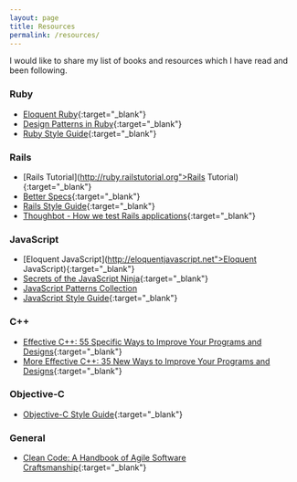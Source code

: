 ```yaml
---
layout: page
title: Resources
permalink: /resources/
---
```


I would like to share my list of books and resources which I have read and
been following.

### Ruby

- [Eloquent Ruby](http://www.amazon.com/Eloquent-Ruby-Addison-Wesley-Professional-Series/dp/0321584104){:target="_blank"}
- [Design Patterns in Ruby](http://www.amazon.com/Design-Patterns-Ruby-Russ-Olsen/dp/0321490452){:target="_blank"}
- [Ruby Style Guide](https://github.com/bbatsov/ruby-style-guide){:target="_blank"}

### Rails

- [Rails Tutorial](http://ruby.railstutorial.org">Rails Tutorial){:target="_blank"}
- [Better Specs](http://betterspecs.org){:target="_blank"}
- [Rails Style Guide](https://github.com/bbatsov/rails-style-guide){:target="_blank"}
- [Thoughbot - How we test Rails applications](http://robots.thoughtbot.com/how-we-test-rails-applications){:target="_blank"}

### JavaScript

- [Eloquent JavaScript](http://eloquentjavascript.net">Eloquent JavaScript){:target="_blank"}
- [Secrets of the JavaScript Ninja](http://www.amazon.com/Secrets-JavaScript-Ninja-John-Resig/dp/193398869X){:target="_blank"}
- [JavaScript Patterns Collection](http://shichuan.github.io/javascript-patterns)
- [JavaScript Style Guide](https://github.com/airbnb/javascript){:target="_blank"}

### C++

- [Effective C++: 55 Specific Ways to Improve Your Programs and Designs](http://www.amazon.com/Effective-Specific-Improve-Programs-Designs/dp/0321334876){:target="_blank"}
- [More Effective C++: 35 New Ways to Improve Your Programs and Designs](http://www.amazon.com/More-Effective-Improve-Programs-Designs/dp/020163371X){:target="_blank"}

### Objective-C

- [Objective-C Style Guide](https://github.com/NYTimes/objective-c-style-guide){:target="_blank"}


### General

- [Clean Code: A Handbook of Agile Software Craftsmanship](http://www.amazon.com/Clean-Code-Handbook-Software-Craftsmanship/dp/0132350882){:target="_blank"}
